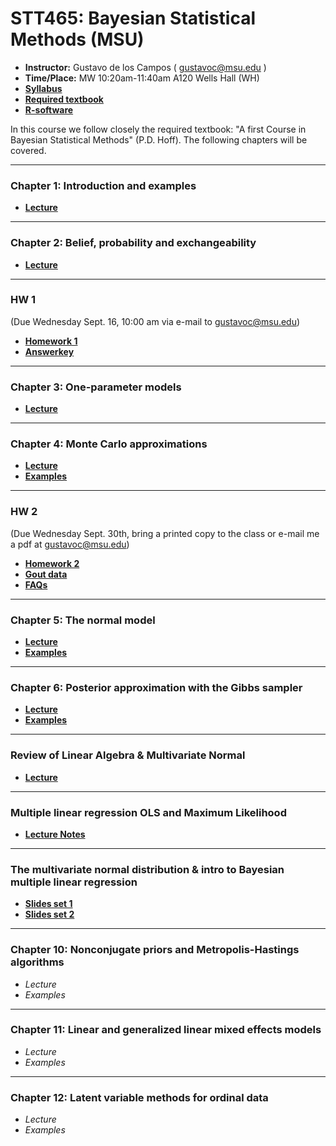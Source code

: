 # STT465: Bayesian Statistical Methods (MSU)


* **Instructor:** Gustavo de los Campos ( gustavoc@msu.edu )
* **Time/Place:** MW 10:20am-11:40am A120 Wells Hall (WH)   
* **[Syllabus](https://github.com/gdlc/STT465/blob/master/STT465_Syllabus.pdf)**
* **[Required textbook](http://www.stat.washington.edu/people/pdhoff/book.php)**
* **[R-software](http://www.r-project.org/)**

In this course we follow closely the required textbook: "A first Course in Bayesian Statistical Methods" (P.D. Hoff). The following chapters will be covered.

------------------------------------------------------------------
### Chapter 1: Introduction and examples
 - **[Lecture](https://github.com/gdlc/STT465/blob/master/STT465_1.pdf)**

------------------------------------------------------------------
### Chapter 2: Belief, probability and exchangeability
 - **[Lecture](https://github.com/gdlc/STT465/blob/master/STT465_2.pdf)**
 
-------------------------------------------------------------------

### HW 1

(Due Wednesday Sept. 16, 10:00 am via e-mail to gustavoc@msu.edu) 
  - **[Homework 1](https://github.com/gdlc/STT465/blob/master/HW1_STT465.pdf)**
  - **[Answerkey](https://github.com/gdlc/STT465/blob/master/HW1-Q1.xlsx)**
 
------------------------------------------------------------------
### Chapter 3: One-parameter models

 - **[Lecture](https://github.com/gdlc/STT465/blob/master/STT465_3.pdf)**

------------------------------------------------------------------
### Chapter 4: Monte Carlo approximations

 - **[Lecture](https://github.com/gdlc/STT465/blob/master/STT465_4.pdf)**
 - **[Examples](https://github.com/gdlc/STT465/blob/master/MC_Examples.md)**

-------------------------------------------------------------------

### HW 2

(Due Wednesday Sept. 30th, bring a printed copy to the class or e-mail me a pdf at gustavoc@msu.edu) 
  - **[Homework 2](https://github.com/gdlc/STT465/blob/master/HW2_STT465.pdf)**
  - **[Gout data](https://github.com/gdlc/STT465/blob/master/gout.txt)**
  - **[FAQs](https://github.com/gdlc/STT465/blob/master/FAQs_HW2.md)**
 
------------------------------------------------------------------
### Chapter 5: The normal model

 - **[Lecture](https://github.com/gdlc/STT465/blob/master/STT465_5.pdf)**
 - **[Examples](https://github.com/gdlc/STT465/blob/master/examples_5.md)**

------------------------------------------------------------------
### Chapter 6: Posterior approximation with the Gibbs sampler
 - **[Lecture](https://github.com/gdlc/STT465/blob/master/STT465_6.pdf)**
 - **[Examples](https://github.com/gdlc/STT465/blob/master/MC_Examples.md)**
 
-------------------------------------------------------------------
### Review of Linear Algebra & Multivariate Normal 
  - **[Lecture](https://github.com/gdlc/STT465/blob/master/STT465_linearAlgebraReview.pdf)**
  
------------------------------------------------------------------
###  Multiple linear regression OLS and Maximum Likelihood
 - **[Lecture Notes](https://github.com/gdlc/STT465/blob/master/STT465_9.pdf)**
------------------------------------------------------------------ 
### The multivariate normal distribution & intro to Bayesian multiple linear regression
 - **[Slides set 1](https://github.com/gdlc/STT465/blob/master/STT465_10.pdf)**
 - **[Slides set 2](https://github.com/gdlc/STT465/blob/master/STT465_11.pdf)**
------------------------------------------------------------------

### Chapter 10: Nonconjugate priors and Metropolis-Hastings algorithms
 - *Lecture*
 - *Examples* 
 
------------------------------------------------------------------
### Chapter 11: Linear and generalized linear mixed effects models
 - *Lecture*
 - *Examples* 

------------------------------------------------------------------
### Chapter 12: Latent variable methods for ordinal data
 - *Lecture*
 - *Examples* 


